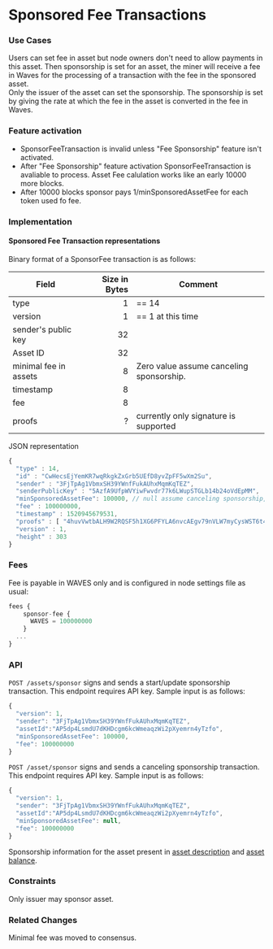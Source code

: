 # Sponsored Fee Transactions

### Use Cases

Users can set fee in asset but node owners don't need to allow payments in this asset. Then sponsorship is set for an asset, the miner will receive a fee in Waves for the processing of a transaction with the fee in the sponsored asset.  
Only the issuer of the asset can set the sponsorship. The sponsorship is set by giving the rate at which the fee in the asset is converted in the fee in Waves.

### Feature activation

* SponsorFeeTransaction is invalid unless "Fee Sponsorship" feature isn't activated.
* After "Fee Sponsorship" feature activation SponsorFeeTransaction is avaliable to process. Asset Fee calulation works like an early 10000 more blocks.
* After 10000 blocks sponsor pays 1/minSponsoredAssetFee for each token used fo fee.

### Implementation

#### Sponsored Fee Transaction representations

Binary format of a SponsorFee transaction is as follows:

| Field | Size in Bytes | Comment |
| --- | ---: | --- |
| type | 1 | == 14 |
| version | 1 | == 1 at this time |
| sender's public key | 32 |
| Asset ID | 32 |
| minimal fee in assets | 8 | Zero value assume canceling sponsorship. |
| timestamp | 8 |
| fee | 8 |
| proofs | ? | currently only signature is supported |

JSON representation

```js
{
  "type" : 14,
  "id" : "CwHecsEjYemKR7wqRkgkZxGrb5UEfD8yvZpFF5wXm2Su",
  "sender" : "3FjTpAg1VbmxSH39YWnfFukAUhxMqmKqTEZ",
  "senderPublicKey" : "5AzfA9UfpWVYiwFwvdr77k6LWupSTGLb14b24oVdEpMM",
  "minSponsoredAssetFee": 100000, // null assume canceling sponsorship, number - minimum amount assets require to fee.
  "fee" : 100000000,
  "timestamp" : 1520945679531,
  "proofs" : [ "4huvVwtbALH9W2RQSF5h1XG6PFYLA6nvcAEgv79nVLW7myCysWST6t4wsCqhLCSGoc5zeLxG6MEHpcnB6DPy3XWr" ],
  "version" : 1,
  "height" : 303
}
```

### Fees

Fee is payable in WAVES only and is configured in node settings file as usual:

```js
fees {
    sponsor-fee {
      WAVES = 100000000
    }
  ...
}
```

### API

`POST /assets/sponsor` signs and sends a start/update sponsorship transaction. This endpoint requires API key. Sample input is as follows:

```js
{
  "version": 1,
  "sender": "3FjTpAg1VbmxSH39YWnfFukAUhxMqmKqTEZ",
  "assetId":"AP5dp4LsmdU7dKHDcgm6kcWmeaqzWi2pXyemrn4yTzfo",
  "minSponsoredAssetFee": 100000,
  "fee": 100000000
}
```

`POST /asset/sponsor` signs and sends a canceling sponsorship transaction. This endpoint requires API key. Sample input is as follows:

```js
{
  "version": 1,
  "sender": "3FjTpAg1VbmxSH39YWnfFukAUhxMqmKqTEZ",
  "assetId":"AP5dp4LsmdU7dKHDcgm6kcWmeaqzWi2pXyemrn4yTzfo",
  "minSponsoredAssetFee": null,
  "fee": 100000000
}
```

Sponsorship information for the asset present in [asset description](/development-and-api/waves-node-rest-api/asset-transactions/public-functions.md#get-assetsdetailsassetid) and [asset balance](/development-and-api/waves-node-rest-api/asset-transactions/public-functions.md#get-assetsbalanceaddress).

### Constraints

Only issuer may sponsor asset.

### Related Changes

Minimal fee was moved to consensus.

